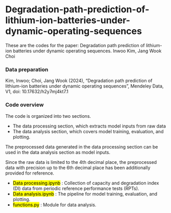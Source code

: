 # Degradation-path-prediction-of-lithium-ion-batteries-under-dynamic-operating-sequences

These are the codes for the paper: Degradation path prediction of lithium-ion batteries under dynamic operating sequences. Inwoo Kim, Jang Wook Choi

### Data preparation
Kim, Inwoo; Choi, Jang Wook (2024), “Degradation path prediction of lithium-ion batteries under dynamic operating sequences”, Mendeley Data, V1, doi: 10.17632/h2y7mj4kt7.1

### Code overview
The code is organized into two sections. 
  * The data processing section, which extracts model inputs from raw data
  * The data analysis section, which covers model training, evaluation, and plotting. 

The preprocessed data generated in the data processing section can be used in the data analysis section as model inputs. 

Since the raw data is limited to the 4th decimal place, the preprocessed data with precision up to the 6th decimal place has been additionally provided for reference.

* <mark>Data processing.ipynb</mark> : Collection of capacity and degradation index (DI) data from periodic reference performance tests (RPTs).
* <mark>Data analysis.ipynb</mark> : The pipeline for model training, evaluation, and plotting. 
* <mark>functions.py</mark> : Module for data analysis.

